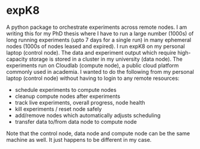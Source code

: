 # expK8
A python package to orchestrate experiments across remote nodes. I am writing this for my PhD thesis where I have to run a large number (1000s) of long running experiments (upto 7 days for a single run) in many ephemeral nodes (1000s of nodes leased and expired). I run expK8 on my personal laptop (control node). The data and experiment output which require high-capacity storage is stored in a cluster in my university (data node). The experiments run on Cloudlab (compute node), a public cloud platform commonly used in academia. I wanted to do the following from my personal laptop (control node) without having to login to any remote resources: 

- schedule experiments to compute nodes 
- cleanup compute nodes after experiments 
- track live experiments, overall progress, node health
- kill experiments / reset node safely 
- add/remove nodes which automatically adjusts scheduling 
- transfer data to/from data node to compute node 

Note that the control node, data node and compute node can be the same machine as well. It just happens to be different in my case. 


